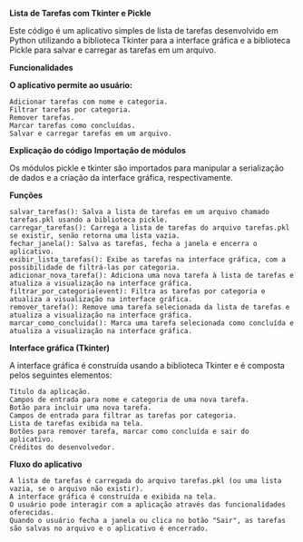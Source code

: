 **Lista de Tarefas com Tkinter e Pickle**

Este código é um aplicativo simples de lista de tarefas desenvolvido em Python utilizando a biblioteca Tkinter para a interface gráfica e a biblioteca Pickle para salvar e carregar as tarefas em um arquivo.

**Funcionalidades**

**O aplicativo permite ao usuário:**

    Adicionar tarefas com nome e categoria.
    Filtrar tarefas por categoria.
    Remover tarefas.
    Marcar tarefas como concluídas.
    Salvar e carregar tarefas em um arquivo.

**Explicação do código**
**Importação de módulos**

Os módulos pickle e tkinter são importados para manipular a serialização de dados e a criação da interface gráfica, respectivamente.

**Funções**

    salvar_tarefas(): Salva a lista de tarefas em um arquivo chamado tarefas.pkl usando a biblioteca pickle.
    carregar_tarefas(): Carrega a lista de tarefas do arquivo tarefas.pkl se existir, senão retorna uma lista vazia.
    fechar_janela(): Salva as tarefas, fecha a janela e encerra o aplicativo.
    exibir_lista_tarefas(): Exibe as tarefas na interface gráfica, com a possibilidade de filtrá-las por categoria.
    adicionar_nova_tarefa(): Adiciona uma nova tarefa à lista de tarefas e atualiza a visualização na interface gráfica.
    filtrar_por_categoria(event): Filtra as tarefas por categoria e atualiza a visualização na interface gráfica.
    remover_tarefa(): Remove uma tarefa selecionada da lista de tarefas e atualiza a visualização na interface gráfica.
    marcar_como_concluida(): Marca uma tarefa selecionada como concluída e atualiza a visualização na interface gráfica.

**Interface gráfica (Tkinter)**

A interface gráfica é construída usando a biblioteca Tkinter e é composta pelos seguintes elementos:

    Título da aplicação.
    Campos de entrada para nome e categoria de uma nova tarefa.
    Botão para incluir uma nova tarefa.
    Campos de entrada para filtrar as tarefas por categoria.
    Lista de tarefas exibida na tela.
    Botões para remover tarefa, marcar como concluída e sair do aplicativo.
    Créditos do desenvolvedor.

**Fluxo do aplicativo**

    A lista de tarefas é carregada do arquivo tarefas.pkl (ou uma lista vazia, se o arquivo não existir).
    A interface gráfica é construída e exibida na tela.
    O usuário pode interagir com a aplicação através das funcionalidades oferecidas.
    Quando o usuário fecha a janela ou clica no botão "Sair", as tarefas são salvas no arquivo e o aplicativo é encerrado.
